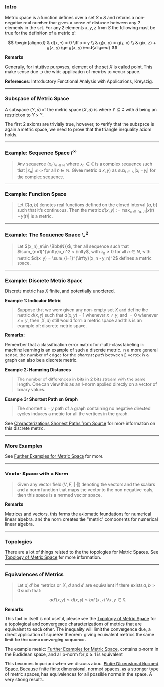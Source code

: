 ### **Intro**

Metric space is a function defines over a set $S\times S$ and returns a non-negative real number that gives a sense of distance between any 2 elements in the set. For any 2 elements $x, y, z$ from $S$ the following must be true for the definition of a metric $d$: 

$$
\begin{aligned}
    & d(x, y) = 0 \iff x = y
    \\
    & g(x, y) = g(y, x)
    \\
    & g(x, z) + g(z, y) \ge g(x, y)
\end{aligned}
$$

**Remarks**

Generally, for intuitive purposes, element of the set $X$ is called point. This make sense due to the wide application of metrics to vector space. 

**References**: Introductory Functional Analysis with Applications, Kreyszig.

---
### **Subspace of Metric Space**

A subspace $(Y, \tilde d)$ of the metric space $(X, d)$ is where $Y\subseteq X$ with $\tilde d$ being an restriction to $Y\times Y$. 

The first 2 axioms are trivially true, however, to verify that the subspace is again a metric space, we need to prove that the triangle inequality axiom holds. 

---
### **Example: Sequence Space $l^\infty$**

> Any sequence $(x_n)_{n\in \mathbb N}$ where $x_n\in \mathbb C$ is a complex sequence such that $|x_n|\le \infty$ for all $n\in \mathbb N$. Given metric $d(x, y)$ as $\sup_{i\in \mathbb N}|x_i - y_i|$ for the complex sequence. 

---
### **Example: Function Space**

> Let $C[a, b]$ denotes real functions defined on the closed interval $[a, b]$ such that it's continuous. Then the metric $d(x, y) := \max_{x\in [a, b]} |x(t) - y(t)|$ is a metric. 

---
### **Example: The Sequence Space $l_+^2$**
> Let $(x_n)_{n\in \Bbb{N}}$, then all sequence such that $\sum_{n=1}^{\infty}x_n^2 < \infty$, with $x_n \ge 0$ for all $n\in N$, with metric $d(x, y) = \sum_{i=1}^{\infty}(x_n - y_n)^2$ defines a metric space. 


---
### **Example: Discrete Metric Space**

Discrete metric has $X$ finite, and potentially unordered. 

**Example 1: Indicator Metric**
> Suppose that we were given any non-empty set $X$ and define the metric $d(x, y)$ such that $d(x, y) = 1$ whenever $x \neq y$, and $=0$ whenever $x = y$, then $(X, d)$ still would form a metric space and this is an example of: discrete metric space. 

**Remarks:** 

Remember that a classification error matrix for multi-class labeling in machine learning is an example of such a discrete metric. In a more general sense, the number of edges for the *shortest path* between 2 vertex in a graph can also be a discrete metric. 

**Example 2: Hamming Distances**
> The number of differences in bits in 2 bits stream with the same length. One can view this as an 1-norm applied directly on a vector of binary values. 

**Example 3: Shortest Path on Graph**
> The shortest $x-y$ path of a graph containing no negative directed cycles induces a metric for all the vertices in the graph. 

See [Characterizations Shortest Paths from Source](../../CSE%20000%20Basics%20Algorithms/Characterizations%20Shortest%20Paths%20from%20Source.md) for more information on this discrete metric. 

---
### **More Examples**

See [Further Examples for Metric Space](../Further%20Examples%20for%20Metric%20Space.md) for more. 

---
### **Vector Space with a Norm**

> Given any vector field $(V, F, \Vert\cdot \Vert)$ denoting the vectors and the scalars and a norm function that maps the vector to the non-negative reals, then this space is a normed vector space. 
>
**Remarks**

Matrices and vectors, this forms the axiomatic foundations for numerical linear algebra, and the norm creates the "metric" components for numerical linear algebra. 

---
### **Topologies**

There are a lot of things related to the the topologies for Metric Spaces. See [Topology of Metric Space](Topology%20of%20Metric%20Space.md) for more information. 


---
### **Equivalences of Metrics**

> Let $d, d'$ be metrics on $X$, $d$ and $d'$ are equivalent if there exists $a, b > 0$ such that: 
> 
> $$
> ad'(x, y) \le d(x, y) \le bd'(x, y) \; \forall x, y\in X. 
> $$

**Remarks**: 

This fact in itself is not useful, please see the [Topology of Metric Space](Topology%20of%20Metric%20Space.md) for a topological and convergence characterizations of metrics that are equivalent to each other. The inequality will limit the convergence due, a direct application of squeeze theorem, giving equivalent metrics the same limit for the same converging sequence. 

The example metric: [Further Examples for Metric Space](../Further%20Examples%20for%20Metric%20Space.md), contains p-norm in the Euclidean space, and all p-norm for $p \ge 1$ is equivalent. 

This becomes important when we discuss about [Finite Dimensional Normed Space](Finite%20Dimensional%20Normed%20Space.md). Because finite finite dimensional, normed spaces, as a stronger type of metric spaces, has equivalences for all possible norms in the space. A very strong results. 

